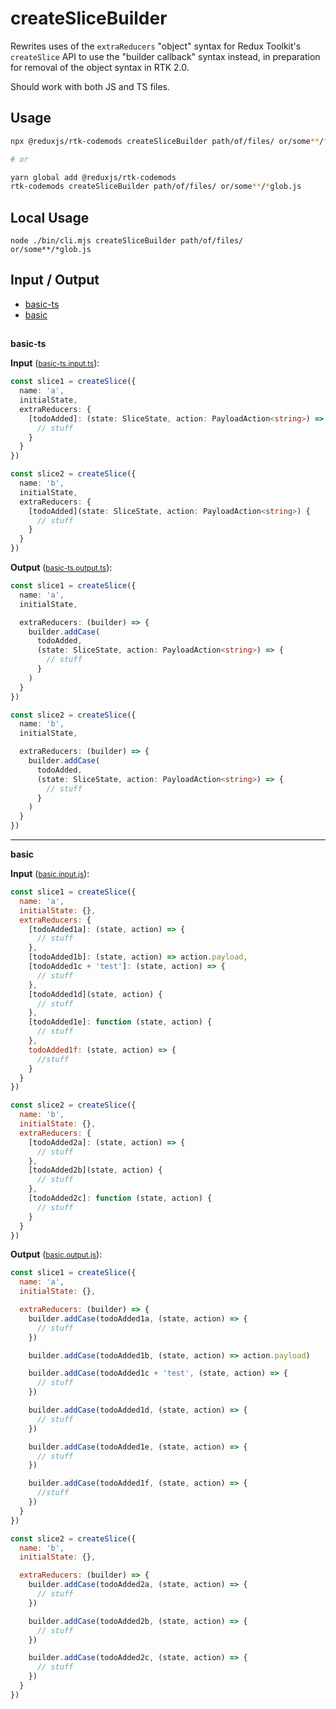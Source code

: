 # createSliceBuilder

Rewrites uses of the `extraReducers` "object" syntax for Redux Toolkit's `createSlice` API to use the "builder callback" syntax instead, in preparation for removal of the object syntax in RTK 2.0.

Should work with both JS and TS files.

## Usage

```bash
npx @reduxjs/rtk-codemods createSliceBuilder path/of/files/ or/some**/*glob.js

# or

yarn global add @reduxjs/rtk-codemods
rtk-codemods createSliceBuilder path/of/files/ or/some**/*glob.js
```

## Local Usage

```
node ./bin/cli.mjs createSliceBuilder path/of/files/ or/some**/*glob.js
```

## Input / Output

<!--FIXTURES_TOC_START-->

- [basic-ts](#basic-ts)
- [basic](#basic)
<!--FIXTURES_TOC_END-->

## <!--FIXTURES_CONTENT_START-->

<a id="basic-ts">**basic-ts**</a>

**Input** (<small>[basic-ts.input.ts](transforms\createSliceBuilder__testfixtures__\basic-ts.input.ts)</small>):

```ts
const slice1 = createSlice({
  name: 'a',
  initialState,
  extraReducers: {
    [todoAdded]: (state: SliceState, action: PayloadAction<string>) => {
      // stuff
    }
  }
})

const slice2 = createSlice({
  name: 'b',
  initialState,
  extraReducers: {
    [todoAdded](state: SliceState, action: PayloadAction<string>) {
      // stuff
    }
  }
})
```

**Output** (<small>[basic-ts.output.ts](transforms\createSliceBuilder__testfixtures__\basic-ts.output.ts)</small>):

```ts
const slice1 = createSlice({
  name: 'a',
  initialState,

  extraReducers: (builder) => {
    builder.addCase(
      todoAdded,
      (state: SliceState, action: PayloadAction<string>) => {
        // stuff
      }
    )
  }
})

const slice2 = createSlice({
  name: 'b',
  initialState,

  extraReducers: (builder) => {
    builder.addCase(
      todoAdded,
      (state: SliceState, action: PayloadAction<string>) => {
        // stuff
      }
    )
  }
})
```

---

<a id="basic">**basic**</a>

**Input** (<small>[basic.input.js](transforms\createSliceBuilder__testfixtures__\basic.input.js)</small>):

```js
const slice1 = createSlice({
  name: 'a',
  initialState: {},
  extraReducers: {
    [todoAdded1a]: (state, action) => {
      // stuff
    },
    [todoAdded1b]: (state, action) => action.payload,
    [todoAdded1c + 'test']: (state, action) => {
      // stuff
    },
    [todoAdded1d](state, action) {
      // stuff
    },
    [todoAdded1e]: function (state, action) {
      // stuff
    },
    todoAdded1f: (state, action) => {
      //stuff
    }
  }
})

const slice2 = createSlice({
  name: 'b',
  initialState: {},
  extraReducers: {
    [todoAdded2a]: (state, action) => {
      // stuff
    },
    [todoAdded2b](state, action) {
      // stuff
    },
    [todoAdded2c]: function (state, action) {
      // stuff
    }
  }
})
```

**Output** (<small>[basic.output.js](transforms\createSliceBuilder__testfixtures__\basic.output.js)</small>):

```js
const slice1 = createSlice({
  name: 'a',
  initialState: {},

  extraReducers: (builder) => {
    builder.addCase(todoAdded1a, (state, action) => {
      // stuff
    })

    builder.addCase(todoAdded1b, (state, action) => action.payload)

    builder.addCase(todoAdded1c + 'test', (state, action) => {
      // stuff
    })

    builder.addCase(todoAdded1d, (state, action) => {
      // stuff
    })

    builder.addCase(todoAdded1e, (state, action) => {
      // stuff
    })

    builder.addCase(todoAdded1f, (state, action) => {
      //stuff
    })
  }
})

const slice2 = createSlice({
  name: 'b',
  initialState: {},

  extraReducers: (builder) => {
    builder.addCase(todoAdded2a, (state, action) => {
      // stuff
    })

    builder.addCase(todoAdded2b, (state, action) => {
      // stuff
    })

    builder.addCase(todoAdded2c, (state, action) => {
      // stuff
    })
  }
})
```

<!--FIXTURES_CONTENT_END-->
